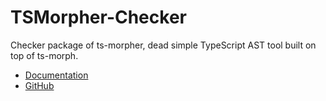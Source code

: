 # TSMorpher-Checker

Checker package of ts-morpher, dead simple TypeScript AST tool built on top of ts-morph.

- [Documentation](https://ts-morpher.vercel.app)
- [GitHub](https://github.com/LinbuduLab/morpher/)
